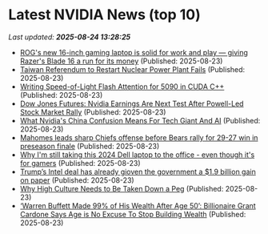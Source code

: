 # Latest NVIDIA News (top 10)
_Last updated: **2025-08-24 13:28:25**_

- [ROG's new 16-inch gaming laptop is solid for work and play — giving Razer's Blade 16 a run for its money](https://www.windowscentral.com/hardware/asus/asus-rog-zephyrus-g16-gu605c-review) (Published: 2025-08-23)
- [Taiwan Referendum to Restart Nuclear Power Plant Fails](https://financialpost.com/pmn/business-pmn/taiwan-referendum-to-restart-nuclear-power-plant-fails) (Published: 2025-08-23)
- [Writing Speed-of-Light Flash Attention for 5090 in CUDA C++](https://gau-nernst.github.io/fa-5090/) (Published: 2025-08-23)
- [Dow Jones Futures: Nvidia Earnings Are Next Test After Powell-Led Stock Market Rally](https://biztoc.com/x/cea48380408a24fc) (Published: 2025-08-23)
- [What Nvidia's China Confusion Means For Tech Giant And AI](https://biztoc.com/x/9f54dd8d72bbdf0f) (Published: 2025-08-23)
- [Mahomes leads sharp Chiefs offense before Bears rally for 29-27 win in preseason finale](https://biztoc.com/x/b58c37856dc32e8b) (Published: 2025-08-23)
- [Why I'm still taking this 2024 Dell laptop to the office - even though it's for gamers](https://www.zdnet.com/article/why-im-still-taking-this-2024-dell-laptop-to-the-office-even-though-its-for-gamers/) (Published: 2025-08-23)
- [Trump’s Intel deal has already gioven the government a $1.9 billion gain on paper](https://fortune.com/2025/08/23/trump-intel-1-9-billion-gain-discount-10-percent-stake/) (Published: 2025-08-23)
- [Why High Culture Needs to Be Taken Down a Peg](https://biztoc.com/x/274523843f30458a) (Published: 2025-08-23)
- [‘Warren Buffett Made 99% of His Wealth After Age 50’: Billionaire Grant Cardone Says Age is No Excuse To Stop Building Wealth](https://biztoc.com/x/1f39be992624f93e) (Published: 2025-08-23)
